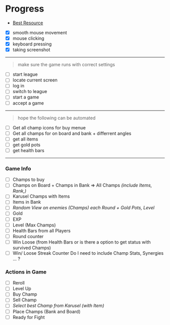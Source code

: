 # Progress
* [Best Resource](https://medium.com/@martin.lees/how-i-made-a-python-bot-to-automate-a-tactical-mmorpg-9f6693350d10)
- [x] smooth mouse movement
- [x] mouse clicking
- [x] keyboard pressing
- [x] taking screenshot
***
> make sure the game runs with correct settings
- [ ] start league
- [ ] locate current screen
- [ ] log in
- [ ] switch to league
- [ ] start a game
- [ ] accept a game
***
> hope the following can be automated
- [ ] Get all champ icons for buy menue
- [ ] Get all champs for on board and bank + differrent angles
- [ ] get all items
- [ ] get gold pots
- [ ] get health bars
***


### Game Info
- [ ] Champs to buy
- [ ] Champs on Board + Champs in Bank => All Champs *(include Items, Rank,)*
- [ ] Karusel Champs with Items
- [ ] Items in Bank
- [ ] *Random View on enemies (Champs) each Round + Gold Pots, Level*
- [ ] Gold
- [ ] EXP
- [ ] Level (Max Champs)
- [ ] Health Bars from all Players
- [ ] Round counter
- [ ] Win Loose (from Health Bars or is there a option to get status with survived Champs)
- [ ] Win/ Loose Streak Counter
Do I need to include Champ Stats, Synergies ... ?

### Actions in Game
- [ ] Reroll
- [ ] Level Up
- [ ] Buy Champ
- [ ] Sell Champ
- [ ] *Select best Champ from Karusel (with Item)*
- [ ] Place Champs (Bank and Board)
- [ ] Ready for Fight